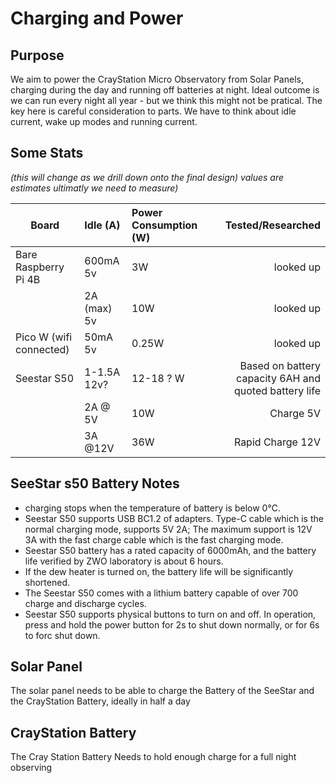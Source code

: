 # Charging and Power

## Purpose

We aim to power the CrayStation Micro Observatory from Solar Panels, charging during the day and running off batteries at night.
Ideal outcome is we can run every night all year - but we think this might not be pratical. The key here is careful consideration to parts. We have to think about idle current, wake up modes and running current.

## Some Stats

_(this will change as we drill down onto the final design) values are estimates ultimatly we need to measure)_

| Board | Idle (A) | Power Consumption (W) | Tested/Researched |
| - | :- | :- | -: |
| Bare Raspberry Pi 4B | 600mA 5v| 3W | looked up |
| | 2A (max) 5v |10W | looked up |
| Pico W (wifi connected) | 50mA 5v|0.25W | looked up |
| Seestar S50 | 1-1.5A 12v?| 12-18 ? W |Based on battery capacity 6AH and quoted battery life |
| | 2A @ 5V | 10W | Charge 5V|
| | 3A @12V | 36W | Rapid Charge 12V |


## SeeStar s50 Battery Notes

- charging stops when the temperature of battery is below 0℃.
- Seestar S50 supports USB BC1.2 of adapters. Type-C cable which is the normal charging mode, supports 5V 2A; The maximum support is 12V 3A with the fast charge cable which is the fast charging mode.
- Seestar S50 battery has a rated capacity of 6000mAh, and the battery life verified by ZWO laboratory is about 6 hours.
- If the dew heater is turned on, the battery life will be significantly shortened.
- The Seestar S50 comes with a lithium battery capable of over 700 charge and discharge cycles.
- Seestar S50 supports physical buttons to turn on and off. In operation, press and hold the power button for 2s to shut down normally, or for 6s to forc shut down.

## Solar Panel

The solar panel needs to be able to charge the Battery of the SeeStar and the CrayStation Battery, ideally in half a day

## CrayStation Battery

The Cray Station Battery Needs to hold enough charge for a full night observing

